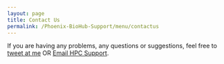 ```yaml
---
layout: page
title: Contact Us
permalink: /Phoenix-BioHub-Support/menu/contactus
---
```


If you are having any problems, any questions or suggestions, feel free to [tweet at me](https://twitter.com/intent/tweet?text=%40robqiao) OR <a href="mailto:{{ 'hpcsupport@adelaide.edu.au' | encode_email }}" title="ContactUs">Email HPC Support</a>.
